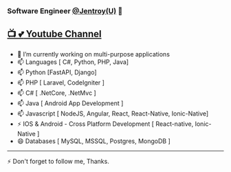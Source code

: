 ### Software Engineer [@Jentroy(U)](https://www.jentroy.com) 👋
 [:tv: :two_hearts: Youtube Channel](https://www.youtube.com/channel/UCY2ELJdzCy1oehevQIN73mA?sub_confirmation=1)
---
- 🔭 I’m currently working on multi-purpose applications
- 📫 Languages [ C#, Python, PHP, Java]
- 📫 Python [FastAPI, Django]
- 📫 PHP [ Laravel, CodeIgniter ]
- 📫 C#  [ .NetCore, .NetMvc ]
- 📫 Java [ Android App Development ]
- 📫 Javascript [ NodeJS, Angular, React, React-Native, Ionic-Native]
- ⚡ IOS & Android - Cross Platform Development [ React-native, Ionic-Native ]
- 😄 Databases [ MySQL, MSSQL, Postgres, MongoDB ]
---

⚡ Don't forget to follow me, Thanks.
